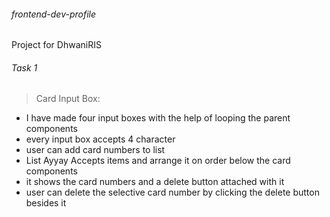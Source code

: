 ###### frontend-dev-profile
Project for DhwaniRIS

###### Task 1 
>Card Input Box:

* I have made four input boxes with the help of looping the parent components
* every input box accepts 4 character 
* user can add card numbers to list 
* List Ayyay Accepts items and arrange it on order below the card components
* it shows the card numbers and a delete button attached with it
* user can delete the selective card number by clicking the delete button besides it